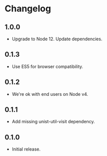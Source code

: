 # Changelog

## 1.0.0

- Upgrade to Node 12. Update dependencies.

## 0.1.3

- Use ES5 for browser compatibility.

## 0.1.2

- We're ok with end users on Node v4.

## 0.1.1

- Add missing unist-util-visit dependency.

## 0.1.0

- Initial release.